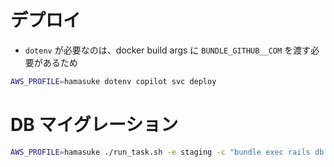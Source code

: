 # デプロイ

- `dotenv` が必要なのは、docker build args に `BUNDLE_GITHUB__COM` を渡す必要があるため

```sh
AWS_PROFILE=hamasuke dotenv copilot svc deploy
```

# DB マイグレーション

```sh
AWS_PROFILE=hamasuke ./run_task.sh -e staging -c "bundle exec rails db:migrate db:seed"
```
